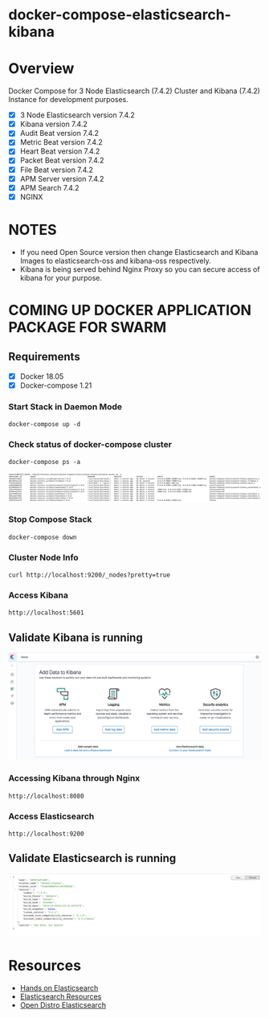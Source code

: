 # **docker-compose-elasticsearch-kibana**

# **Overview**
Docker Compose for 3 Node Elasticsearch (7.4.2) Cluster and Kibana (7.4.2) Instance for development purposes.

- [x] 3 Node Elasticsearch version 7.4.2
- [x] Kibana version 7.4.2
- [x] Audit Beat version 7.4.2
- [x] Metric Beat version 7.4.2
- [x] Heart Beat version 7.4.2
- [x] Packet Beat version 7.4.2
- [x] File Beat version 7.4.2
- [x] APM Server version 7.4.2
- [x] APM Search 7.4.2
- [x] NGINX

# **NOTES**
- If you need Open Source version then change Elasticsearch and Kibana Images to elasticsearch-oss and kibana-oss respectively.
- Kibana is being served behind Nginx Proxy so you can secure access of kibana for your purpose.

# **COMING UP DOCKER APPLICATION PACKAGE FOR SWARM**

## **Requirements**
- [x] Docker 18.05
- [x] Docker-compose 1.21

### **Start Stack in Daemon Mode**
```
docker-compose up -d
```

### **Check status of docker-compose cluster**
```
docker-compose ps -a
```
![](images/dockerps.png)


### **Stop Compose Stack**
```
docker-compose down
```

### **Cluster Node Info**
```
curl http://localhost:9200/_nodes?pretty=true
```

### **Access Kibana**
```
http://localhost:5601
```

## **Validate Kibana is running**
![](images/kibana.png)

### **Accessing Kibana through Nginx**
```
http://localhost:8080
```

### **Access Elasticsearch**
```
http://localhost:9200
```
## **Validate Elasticsearch is running**
![](images/elasticsearch.png)

# **Resources**
* [Hands on Elasticsearch](https://medium.com/@maxy_ermayank/hands-on-elasticsearch-8fa59d8aebfc)
* [Elasticsearch Resources](https://medium.com/@maxy_ermayank/elasticsearch-resources-27d24f01c1dc)
* [Open Distro Elasticsearch](https://medium.com/@maxy_ermayank/tl-dr-aws-open-distro-elasticsearch-fc642f0e592a)
